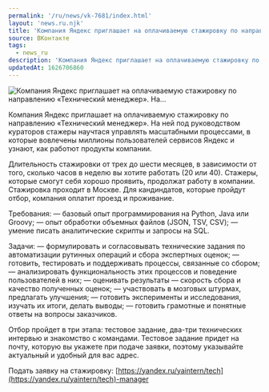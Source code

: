 ```yaml
---
permalink: '/ru/news/vk-7681/index.html'
layout: 'news.ru.njk'
title: 'Компания Яндекс приглашает на оплачиваемую стажировку по направлению «Технический менеджер». На…'
source: ВКонтакте
tags:
  - news_ru
description: 'Компания Яндекс приглашает на оплачиваемую стажировку по направлению «Технический менеджер». На…'
updatedAt: 1626706860
---
```

![Компания Яндекс приглашает на оплачиваемую стажировку по направлению «Технический менеджер». На…](https://sun9-41.userapi.com/sun9-77/impg/SEBpV3dnNqczzxHoftoJo7YZOb2oYHlpuoGNqA/CKPBeaW2D10.jpg?size=1000x471&quality=96&sign=2b206740a70fca0bde97ad628dcdf294&c_uniq_tag=McBI5JN1oCMuPR9XZ_f2wucbG1wBOqyyuOBUMhBJHQ0&type=album)

Компания Яндекс приглашает на оплачиваемую стажировку по направлению «Технический менеджер». На ней под руководством кураторов стажеры научтася управлять масштабными процессами, в которые вовлечены миллионы пользователей сервисов Яндекс и узнают, как работют продукты компании.

Длительность стажировки от трех до шести месяцев, в зависимости от того, сколько часов в неделю вы хотите работать (20 или 40). Стажеры, которые смогут себя хорошо проявить, продолжат работу в компании. Стажировка проходит в Москве. Для кандиндатов, которые пройдут отбор, компания оплатит проезд и проживание.

Требования:
— базовый опыт программирования на Python, Java или Groovy;
— опыт обработки объемных файлов (JSON, TSV, CSV);
— умение писать аналитические скрипты и запросы на SQL.

Задачи:
— формулировать и согласовывать технические задания по автоматизации рутинных операций и сбора экспертных оценок;
— готовить, тестировать и поддерживать процессы, связанные со сбором;
— анализировать функциональность этих процессов и поведение пользователей в них;
— оценивать результаты — скорость сбора и качество полученных оценок;
— участвовать в мозговых штурмах, предлагать улучшения;
— готовить эксперименты и исследования, изучать их итоги, делать выводы;
— готовить грамотные и понятные ответы на вопросы заказчиков.

Отбор пройдет в три этапа: тестовое задание, два-три технических интервью и знакомство с командами. Тестовое задание придет на почту, которую вы укажете при подаче заявки, поэтому указывайте актуальный и удобный для вас адрес.

Подать заявку на стажировку: [https://yandex.ru/yaintern/tech](https://yandex.ru/yaintern/tech)-manager
